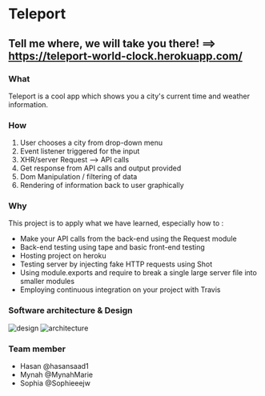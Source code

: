 # Teleport
## Tell me where, we will take you there! ==> https://teleport-world-clock.herokuapp.com/

### What
Teleport is a cool app which shows you a city's current time and weather information.

### How
1. User chooses a city from drop-down menu
2. Event listener triggered for the input
3. XHR/server Request --> API calls
4. Get response from API calls and output provided
5. Dom Manipulation / filtering of data
6. Rendering of information back to user graphically


### Why
This project is to apply what we have learned, especially how to :
 - Make your API calls from the back-end using the Request module
 - Back-end testing using tape and basic front-end testing
 - Hosting project on heroku
 - Testing server by injecting fake HTTP requests using Shot
 - Using module.exports and require to break a single large server file into smaller modules
 - Employing continuous integration on your project with Travis

### Software architecture & Design
![design](https://user-images.githubusercontent.com/29982774/33385691-ec046438-d531-11e7-8cee-80359d279de8.jpeg)
![architecture](https://user-images.githubusercontent.com/29982774/33385692-ec29e726-d531-11e7-82f5-062c50c7fc95.jpeg)

### Team member
- Hasan @hasansaad1
- Mynah @MynahMarie
- Sophia @Sophieeejw
